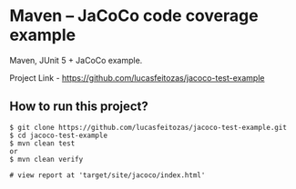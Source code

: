 # Maven – JaCoCo code coverage example
Maven, JUnit 5 + JaCoCo example.

Project Link - https://github.com/lucasfeitozas/jacoco-test-example

## How to run this project?
```
$ git clone https://github.com/lucasfeitozas/jacoco-test-example.git
$ cd jacoco-test-example
$ mvn clean test
or
$ mvn clean verify

# view report at 'target/site/jacoco/index.html'
```